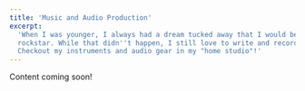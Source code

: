 ```yaml
---
title: 'Music and Audio Production'
excerpt:
  'When I was younger, I always had a dream tucked away that I would be a
  rockstar. While that didn''t happen, I still love to write and record music.
  Checkout my instruments and audio gear in my "home studio"!'
---
```


Content coming soon!
